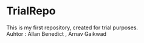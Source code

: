 # TrialRepo
This is my first repository, created for trial purposes.
<br>
Auhtor : Allan Benedict , Arnav Gaikwad


